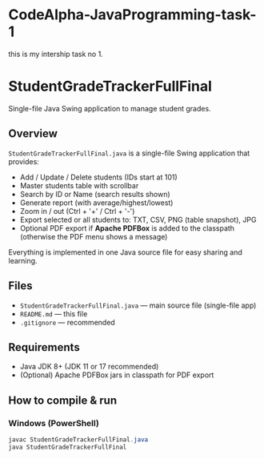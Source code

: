 # CodeAlpha-JavaProgramming-task-1
this is my intership task no 1.


# StudentGradeTrackerFullFinal

Single-file Java Swing application to manage student grades.

## Overview
`StudentGradeTrackerFullFinal.java` is a single-file Swing application that provides:
- Add / Update / Delete students (IDs start at 101)
- Master students table with scrollbar
- Search by ID or Name (search results shown)
- Generate report (with average/highest/lowest)
- Zoom in / out (Ctrl + '+' / Ctrl + '-')
- Export selected or all students to: TXT, CSV, PNG (table snapshot), JPG
- Optional PDF export if **Apache PDFBox** is added to the classpath (otherwise the PDF menu shows a message)

Everything is implemented in one Java source file for easy sharing and learning.

## Files
- `StudentGradeTrackerFullFinal.java` — main source file (single-file app)
- `README.md` — this file
- `.gitignore` — recommended

## Requirements
- Java JDK 8+ (JDK 11 or 17 recommended)
- (Optional) Apache PDFBox jars in classpath for PDF export

## How to compile & run

### Windows (PowerShell)
```powershell
javac StudentGradeTrackerFullFinal.java
java StudentGradeTrackerFullFinal
